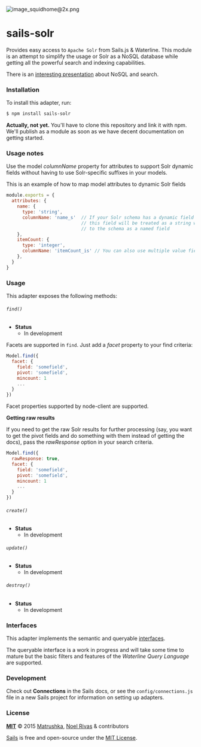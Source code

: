 ![image_squidhome@2x.png](http://i.imgur.com/RIvu9.png)

# sails-solr

Provides easy access to `Apache Solr` from Sails.js & Waterline. This module is an attempt to simplify the usage or Solr as a NoSQL database while getting all the powerful search and indexing capabilities.

There is an [interesting presentation](http://www.slideshare.net/lucenerevolution/solr-cloud-the-search-first-nosql-database-extended-deep-dive) about NoSQL and search.

### Installation

To install this adapter, run:

```sh
$ npm install sails-solr
```

**Actually, not yet.** You'll have to clone this repository and link it with npm. We'll publish as a module as soon as we have decent documentation on getting started.

### Usage notes
Use the model *columnName* property for attributes to support Solr dynamic fields without having to use Solr-specific suffixes in your models.

This is an example of how to map model attributes to dynamic Solr fields

```javascript
module.exports = {
  attributes: {
    name: {
      type: 'string',
      columnName: 'name_s'  // If your Solr schema has a dynamic field with the pattern *_s, 
                            // this field will be treated as a string without having to add it
                            // to the schema as a named field
    },
    itemCount: {
      type: 'integer',
      columnName: 'itemCount_is' // You can also use multiple value fields
    },
  }
}
```
### Usage

This adapter exposes the following methods:

###### `find()`

+ **Status**
  + In development

Facets are supported in `find`. Just add a *facet* property to your find criteria:

```javascript
Model.find({
  facet: {
    field: 'somefield',
    pivot: 'somefield',
    mincount: 1
    ...
  }  
})
```

Facet properties supported by node-client are supported.

**Getting raw results**

If you need to get the raw Solr results for further processing (say, you want to get the pivot fields and do something with them instead of getting the docs), pass the *rawResponse* option in your search criteria.

```javascript
Model.find({
  rawResponse: true,
  facet: {
    field: 'somefield',
    pivot: 'somefield',
    mincount: 1
    ...
  }  
})
```

###### `create()`

+ **Status**
  + In development

###### `update()`

+ **Status**
  + In development

###### `destroy()`

+ **Status**
  + In development


### Interfaces

This adapter implements the semantic and queryable [interfaces](https://github.com/balderdashy/sails-docs/blob/master/contributing/adapter-specification.md).

The queryable interface is a work in progress and will take some time to mature but the basic filters and features of the *Waterline Query Language* are supported.

### Development

Check out **Connections** in the Sails docs, or see the `config/connections.js` file in a new Sails project for information on setting up adapters.


### License

**[MIT](./LICENSE)**
&copy; 2015 [Matrushka](http://www.matrushka.com.mx),
[Noel Rivas](http://www.nelovishk.com) & contributors

[Sails](http://sailsjs.org) is free and open-source under the [MIT License](http://sails.mit-license.org/).


